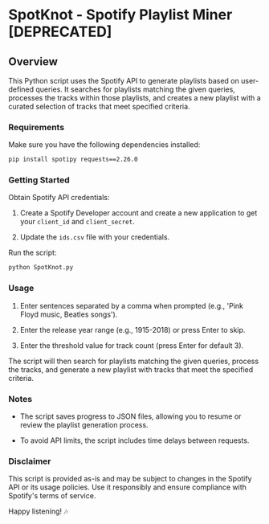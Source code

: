 # SpotKnot - Spotify Playlist Miner [DEPRECATED]

## Overview

This Python script uses the Spotify API to generate playlists based on user-defined queries. It searches for playlists matching the given queries, processes the tracks within those playlists, and creates a new playlist with a curated selection of tracks that meet specified criteria. 

### Requirements

Make sure you have the following dependencies installed:

```bash
pip install spotipy requests==2.26.0
```

### Getting Started 

Obtain Spotify API credentials:

1. Create a Spotify Developer account and create a new application to get your `client_id` and `client_secret`.

2. Update the `ids.csv` file with your credentials.

Run the script: 

```bash
python SpotKnot.py
```

### Usage

1. Enter sentences separated by a comma when prompted (e.g., 'Pink Floyd music, Beatles songs').

2. Enter the release year range (e.g., 1915-2018) or press Enter to skip. 

3. Enter the threshold value for track count (press Enter for default 3).

The script will then search for playlists matching the given queries, process the tracks, and generate a new playlist with tracks that meet the specified criteria.

### Notes

- The script saves progress to JSON files, allowing you to resume or review the playlist generation process.

- To avoid API limits, the script includes time delays between requests.

### Disclaimer

This script is provided as-is and may be subject to changes in the Spotify API or its usage policies. Use it responsibly and ensure compliance with Spotify's terms of service.

Happy listening! 🎶
